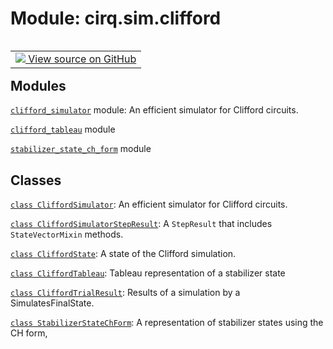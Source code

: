<div itemscope itemtype="http://developers.google.com/ReferenceObject">
<meta itemprop="name" content="cirq.sim.clifford" />
<meta itemprop="path" content="Stable" />
</div>

# Module: cirq.sim.clifford

<!-- Insert buttons and diff -->

<table class="tfo-notebook-buttons tfo-api" align="left">

<td>
  <a target="_blank" href="https://github.com/quantumlib/cirq/tree/master/cirq/sim/clifford/__init__.py">
    <img src="https://www.tensorflow.org/images/GitHub-Mark-32px.png" />
    View source on GitHub
  </a>
</td>
</table>







## Modules

[`clifford_simulator`](../../cirq/sim/clifford/clifford_simulator.md) module: An efficient simulator for Clifford circuits.

[`clifford_tableau`](../../cirq/sim/clifford/clifford_tableau.md) module

[`stabilizer_state_ch_form`](../../cirq/sim/clifford/stabilizer_state_ch_form.md) module

## Classes

[`class CliffordSimulator`](../../cirq/sim/CliffordSimulator.md): An efficient simulator for Clifford circuits.

[`class CliffordSimulatorStepResult`](../../cirq/sim/CliffordSimulatorStepResult.md): A `StepResult` that includes `StateVectorMixin` methods.

[`class CliffordState`](../../cirq/sim/CliffordState.md): A state of the Clifford simulation.

[`class CliffordTableau`](../../cirq/sim/CliffordTableau.md): Tableau representation of a stabilizer state

[`class CliffordTrialResult`](../../cirq/sim/CliffordTrialResult.md): Results of a simulation by a SimulatesFinalState.

[`class StabilizerStateChForm`](../../cirq/sim/StabilizerStateChForm.md): A representation of stabilizer states using the CH form,

